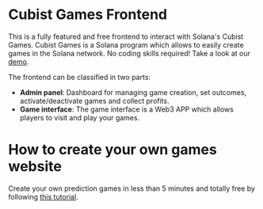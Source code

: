 # Cubist Games Frontend

This is a fully featured and free frontend to interact with Solana's Cubist Games. Cubist Games is a Solana program which allows to easily create games in the Solana network. No coding skills required! Take a look at our [demo](https://cubistgames.vercel.app/).

The frontend can be classified in two parts:

- **Admin panel**: Dashboard for managing game creation, set outcomes, activate/deactivate games and collect profits.
- **Game interface**: The game interface is a Web3 APP which allows players to visit and play your games.

# How to create your own games website

Create your own prediction games in less than 5 minutes and totally free by following [this tutorial](https://cubistlabs.com/tutorial).
